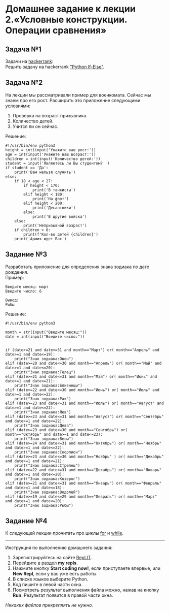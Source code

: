 # Домашнее задание к лекции 2.«Условные конструкции. Операции сравнения»

## Задача №1
Задачи на [hackerrank](https://www.hackerrank.com/domains/python):  
Решить задачу на hackerrank ["Python If-Else"](https://www.hackerrank.com/challenges/py-if-else/problem).  

## Задача №2
На лекции мы рассматривали пример для военкомата. Сейчас мы знаем про его рост. Расширить это приложение следующими условиями:
1. Проверка на возраст призывника.
2. Количество детей.
3. Учится ли он сейчас.

Решение:
```
#!/usr/bin/env python3
height = int(input('Укажите ваш рост:'))
age = int(input('Укажите ваш возраст:'))
children = int(input('Количество детей:'))
student = input('Являетесь ли Вы студентом? ')
if student == 'Да':
    print('Вам нельзя служить')
else:
    if 18 < age < 27:
        if height < 170:
            print('В танкисты')
        elif height < 180:
            print('На флот')
        elif height < 200:
            print('Десантники')
        else:
            print('В другие войска')
    else:
        print('Непризывной возраст')
    if children > 0:
        print(f'Кол-во детей {children}')
    print('Армия ждет Вас')
```

## Задание №3
Разработать приложение для определения знака зодиака по дате рождения.  
Пример:  
```
Введите месяц: март
Введите число: 6

Вывод:
Рыбы
```
Решение:
```
#!/usr/bin/env python3

month = str(input("Введите месяц:"))
date = int(input("Введите число:"))


if (date>=21 and date<=31 and month=="Март") or( month=="Апрель" and date>=1 and date<=19):
    print("Знак зодиака:Овен")
elif (date>=20 and date<=30 and month=="Апрель") or( month=="Май" and date>=1 and date<=20):
    print("Знак зодиака:Телец")
elif (date>=21 and date<=31 and month=="Май") or( month=="Июнь" and date>=1 and date<=21):
    print("Знак зодиака:Близнецы")
elif (date>=22 and date<=30 and month=="Июнь") or( month=="Июль" and date>=1 and date<=22):
    print("Знак зодиака:Рак")
elif (date>=23 and date<=31 and month=="Июль") or( month=="Август" and date>=1 and date<=22):
    print("Знак зодиака:Лев")
elif (date>=23 and date<=31 and month=="Август") or( month=="Сентябрь" and date>=1 and date<=22):
    print("Знак зодиака:Дева")
elif (date>=23 and date<=30 and month=="Сентябрь") or( month=="Октябрь" and date>=1 and date<=23):
    print("Знак зодиака:Весы")
elif (date>=24 and date<=31 and month=="Октябрь") or( month=="Ноябрь" and date>=1 and date<=22):
    print("Знак зодиака:Скорпион")
elif (date>=23 and date<=30 and month=="Ноябрь" ) or( month=="Декабрь" and date>=1 and date<=21):
    print("Знак зодиака:Стрелец")
elif (date>=22 and date<=31 and month=="Декабрь") or( month=="Январь" and date>=1 and date<=20):
    print("Знак зодиака:Козерог")
elif (date>=21 and date<=31 and month=="Январь") or( month=="Февраль" and date>=1 and date<=18):
    print("Знак зодиака:Водолей")
elif (date>=19 and date<=29 and month=="Февраль") or( month=="Март" and date>=1 and date<=20):
    print("Знак зодиака:Рыбы")
```

## Задание №4
К следующей лекции прочитать про циклы [for](https://foxford.ru/wiki/informatika/tsikl-for-v-python) и
 [while](https://foxford.ru/wiki/informatika/tsikl-while-v-python).

---
Инструкция по выполнению домашнего задания:

1. Зарегистрируйтесь на сайте [Repl.IT](https://repl.it/).
2. Перейдите в раздел **my repls**.
3. Нажмите кнопку **Start coding now!**, если приступаете впервые, или **New Repl**, если у вас уже есть работы.
4. В списке языков выберите Python.
5. Код пишите в левой части окна.
6. Посмотреть результат выполнения файла можно, нажав на кнопку **Run**. Результат появится в правой части окна.


*Никаких файлов прикреплять не нужно.*
